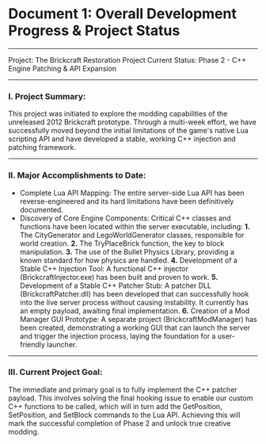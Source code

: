 # Document 1: Overall Development Progress & Project Status
---
Project: The Brickcraft Restoration Project
Current Status: Phase 2 - C++ Engine Patching & API Expansion

---

### I. Project Summary:
This project was initiated to explore the modding capabilities of the unreleased 2012 Brickcraft prototype. Through a multi-week effort, we have successfully moved beyond the initial limitations of the game's native Lua scripting API and have developed a stable, working C++ injection and patching framework.

---

### II. Major Accomplishments to Date:
* Complete Lua API Mapping: The entire server-side Lua API has been reverse-engineered and its hard limitations have been definitively documented.
* Discovery of Core Engine Components: Critical C++ classes and functions have been located within the server executable, including:
  **1.** The CityGenerator and LegoWorldGenerator classes, responsible for world creation.
  **2.** The TryPlaceBrick function, the key to block manipulation.
  **3.** The use of the Bullet Physics Library, providing a known standard for how physics are handled.
  **4.** Development of a Stable C++ Injection Tool: A functional C++ injector (BrickcraftInjector.exe) has been built and proven to work.
  **5.** Development of a Stable C++ Patcher Stub: A patcher DLL (BrickcraftPatcher.dll) has been developed that can successfully hook into the live server process without causing instability. It currently has an empty payload, awaiting final implementation.
  **6.** Creation of a Mod Manager GUI Prototype: A separate project (BrickcraftModManager) has been created, demonstrating a working GUI that can launch the server and trigger the injection process, laying the foundation for a user-friendly launcher.

---

### III. Current Project Goal:
The immediate and primary goal is to fully implement the C++ patcher payload. This involves solving the final hooking issue to enable our custom C++ functions to be called, which will in turn add the GetPosition, SetPosition, and SetBlock commands to the Lua API. Achieving this will mark the successful completion of Phase 2 and unlock true creative modding.
